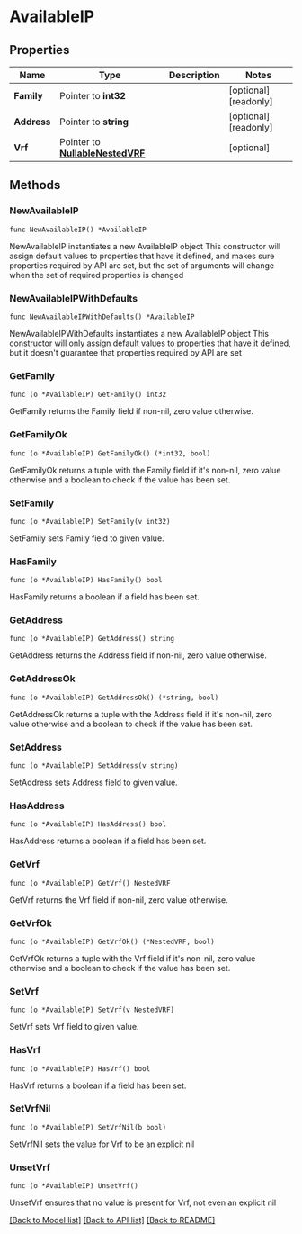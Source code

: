 # AvailableIP

## Properties

Name | Type | Description | Notes
------------ | ------------- | ------------- | -------------
**Family** | Pointer to **int32** |  | [optional] [readonly] 
**Address** | Pointer to **string** |  | [optional] [readonly] 
**Vrf** | Pointer to [**NullableNestedVRF**](NestedVRF.md) |  | [optional] 

## Methods

### NewAvailableIP

`func NewAvailableIP() *AvailableIP`

NewAvailableIP instantiates a new AvailableIP object
This constructor will assign default values to properties that have it defined,
and makes sure properties required by API are set, but the set of arguments
will change when the set of required properties is changed

### NewAvailableIPWithDefaults

`func NewAvailableIPWithDefaults() *AvailableIP`

NewAvailableIPWithDefaults instantiates a new AvailableIP object
This constructor will only assign default values to properties that have it defined,
but it doesn't guarantee that properties required by API are set

### GetFamily

`func (o *AvailableIP) GetFamily() int32`

GetFamily returns the Family field if non-nil, zero value otherwise.

### GetFamilyOk

`func (o *AvailableIP) GetFamilyOk() (*int32, bool)`

GetFamilyOk returns a tuple with the Family field if it's non-nil, zero value otherwise
and a boolean to check if the value has been set.

### SetFamily

`func (o *AvailableIP) SetFamily(v int32)`

SetFamily sets Family field to given value.

### HasFamily

`func (o *AvailableIP) HasFamily() bool`

HasFamily returns a boolean if a field has been set.

### GetAddress

`func (o *AvailableIP) GetAddress() string`

GetAddress returns the Address field if non-nil, zero value otherwise.

### GetAddressOk

`func (o *AvailableIP) GetAddressOk() (*string, bool)`

GetAddressOk returns a tuple with the Address field if it's non-nil, zero value otherwise
and a boolean to check if the value has been set.

### SetAddress

`func (o *AvailableIP) SetAddress(v string)`

SetAddress sets Address field to given value.

### HasAddress

`func (o *AvailableIP) HasAddress() bool`

HasAddress returns a boolean if a field has been set.

### GetVrf

`func (o *AvailableIP) GetVrf() NestedVRF`

GetVrf returns the Vrf field if non-nil, zero value otherwise.

### GetVrfOk

`func (o *AvailableIP) GetVrfOk() (*NestedVRF, bool)`

GetVrfOk returns a tuple with the Vrf field if it's non-nil, zero value otherwise
and a boolean to check if the value has been set.

### SetVrf

`func (o *AvailableIP) SetVrf(v NestedVRF)`

SetVrf sets Vrf field to given value.

### HasVrf

`func (o *AvailableIP) HasVrf() bool`

HasVrf returns a boolean if a field has been set.

### SetVrfNil

`func (o *AvailableIP) SetVrfNil(b bool)`

 SetVrfNil sets the value for Vrf to be an explicit nil

### UnsetVrf
`func (o *AvailableIP) UnsetVrf()`

UnsetVrf ensures that no value is present for Vrf, not even an explicit nil

[[Back to Model list]](../README.md#documentation-for-models) [[Back to API list]](../README.md#documentation-for-api-endpoints) [[Back to README]](../README.md)


